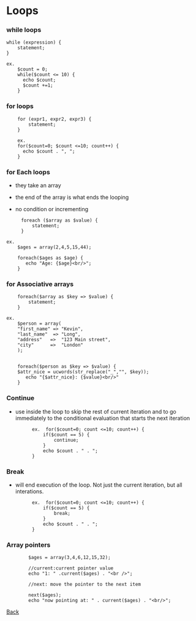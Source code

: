 # Loops

### while loops

	while (expression) {
		statement;
	}


```
ex.
	$count = 0;
	while($count <= 10) {
	  echo $count;
	  $count +=1;
	}
```

### for loops

```
	for (expr1, expr2, expr3) {
		statement;
	}			
```

```
	ex.
	for($count=0; $count <=10; count++) {
	  echo $count . ", ";
	}
```

### for Each loops
- they take an array
- the end of the array is what ends the looping
- no condition or incrementing

		foreach ($array as $value) {
			statement;
		}


```
ex.
	$ages = array(2,4,5,15,44);

	foreach($ages as $age) {
	   echo "Age: {$age}<br/>";
	}
```


### for Associative arrays

```					
	foreach($array as $key => $value) {
		statement;
	}
```

```
ex.
	$person = array(
	"first_name" => "Kevin",
	"last_name"  => "Long",
	"address"	=>  "123 Main street",
	"city"		=>  "London" 
	);


	foreach($person as $key => $value) {
	$attr_nice = ucwords(str_replace("_","", $key));
	   echo "{$attr_nice}: {$value}<br/>"
	}
```


### Continue  
- use inside the loop to skip the rest of current iteration and to go immediately to the conditional 
  evaluation that starts the next iteration

			ex.  for($count=0; count <=10; count++) {
				if($count == 5) {
					continue;
				}
				echo $count . " . ";
			}

### Break   
- will end execution of the loop. Not just the current iteration, but all interations.			


			ex.  for($count=0; count <=10; count++) {
				if($count == 5) {
					break;
				}
				echo $count . " . ";
			}

### Array pointers
			
			$ages = array(3,4,6,12,15,32);

			//current:current pointer value
			echo "1: " .current($ages) . "<br />";

			//next: move the pointer to the next item

			next($ages);
			echo "now pointing at: " . current($ages) . "<br/>";



[Back](https://github.com/stefan22/phpIntro)

